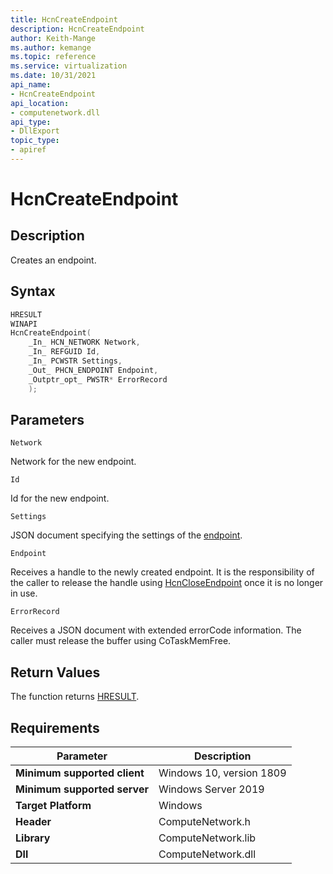 ```yaml
---
title: HcnCreateEndpoint
description: HcnCreateEndpoint
author: Keith-Mange
ms.author: kemange
ms.topic: reference
ms.service: virtualization
ms.date: 10/31/2021
api_name:
- HcnCreateEndpoint
api_location:
- computenetwork.dll
api_type:
- DllExport
topic_type:
- apiref
---
```

# HcnCreateEndpoint

## Description

Creates an endpoint.

## Syntax

```cpp
HRESULT
WINAPI
HcnCreateEndpoint(
    _In_ HCN_NETWORK Network,
    _In_ REFGUID Id,
    _In_ PCWSTR Settings,
    _Out_ PHCN_ENDPOINT Endpoint,
    _Outptr_opt_ PWSTR* ErrorRecord
    );
```

## Parameters

`Network`

Network for the new endpoint.

`Id`

Id for the new endpoint.

`Settings`

JSON document specifying the settings of the [endpoint](./../HNS_Schema.md#HostComputeEndpoint).

`Endpoint`

Receives a handle to the newly created endpoint. It is the responsibility of the caller to release the handle using [HcnCloseEndpoint](./HcnCloseEndpoint.md) once it is no longer in use.

`ErrorRecord`

Receives a JSON document with extended errorCode information. The caller must release the buffer using CoTaskMemFree.

## Return Values

The function returns [HRESULT](./HCNHResult.md).

## Requirements

|Parameter|Description|
|---|---|
| **Minimum supported client** | Windows 10, version 1809 |
| **Minimum supported server** | Windows Server 2019 |
| **Target Platform** | Windows |
| **Header** | ComputeNetwork.h |
| **Library** | ComputeNetwork.lib |
| **Dll** | ComputeNetwork.dll |

